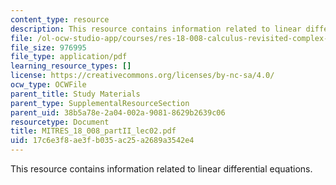 ```yaml
---
content_type: resource
description: This resource contains information related to linear differential equations.
file: /ol-ocw-studio-app/courses/res-18-008-calculus-revisited-complex-variables-differential-equations-and-linear-algebra-fall-2011/17c6e3f8ae3fb035ac25a2689a3542e4_MITRES_18_008_partII_lec02.pdf
file_size: 976995
file_type: application/pdf
learning_resource_types: []
license: https://creativecommons.org/licenses/by-nc-sa/4.0/
ocw_type: OCWFile
parent_title: Study Materials
parent_type: SupplementalResourceSection
parent_uid: 38b5a78e-2a04-002a-9081-8629b2639c06
resourcetype: Document
title: MITRES_18_008_partII_lec02.pdf
uid: 17c6e3f8-ae3f-b035-ac25-a2689a3542e4
---
```

This resource contains information related to linear differential equations.